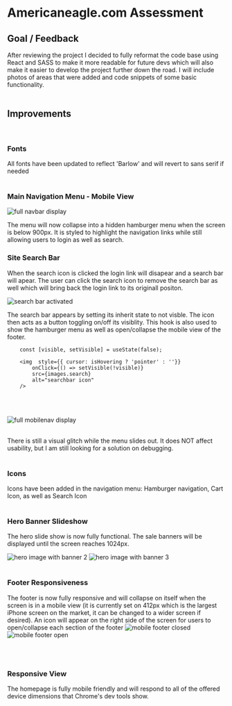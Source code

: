 # Americaneagle.com Assessment

## Goal / Feedback

After reviewing the project I decided to fully reformat the code base using React and SASS to make it more readable for future devs which will also make it easier to develop the project further down the road. I will include photos of areas that were added and code snippets of some basic functionality.
<br><br>
## Improvements
<br>

### Fonts

All fonts have been updated to reflect 'Barlow' and will revert to sans serif if needed
<br>
<br>

### Main Navigation Menu - Mobile View

![full navbar display](/src/assets/readme/mainnav.png)

The menu will now collapse into a hidden hamburger menu when the screen is below 900px. It is styled to highlight the navigation links while still allowing users to login as well as search. 


### Site Search Bar
When the search icon is clicked the login link will disapear and a search bar will apear. The user can click the search icon to remove the search bar as well which will bring back the login link to its originall positon.

![search bar activated](/src//assets/readme/mainnav_activesearch.png)
<br>

The search bar appears by setting its inherit state to not visble. The icon then acts as a button toggling on/off its visiblity. This hook is also used to show the hamburger menu as well as open/collapse the mobile view of the footer.
```
    const [visible, setVisible] = useState(false);

    <img  style={{ cursor: isHovering ? 'pointer' : ''}} 
        onClick={() => setVisible(!visible)}
        src={images.search} 
        alt="searchbar icon"
    />

```

<br>
<br>

![full mobilenav display](/src//assets/readme/mobilenav.png)

<br>
There is still a visual glitch while the menu slides out. It does NOT affect usability, but I am still looking for a solution on debugging.
<br>
<br>

### Icons
Icons have been added in the navigation menu: Hamburger navigation, Cart Icon, as well as Search Icon
<br>
<br>

### Hero Banner Slideshow
The hero slide show is now fully functional. The sale banners will be displayed until the screen reaches 1024px.

![hero image with banner 2](/src/assets/readme/heroimg-2.png)
![hero image with banner 3](/src/assets/readme/heroimg-3.png)
<br>
<br>

### Footer Responsiveness
The footer is now fully responsive and will collapse on itself when the screen is in a mobile view (it is currently set on 412px which is the largest iPhone screen on the market, it can be changed to a wider screen if desired). An icon will appear on the right side of the screen for users to open/collapse each section of the footer
![mobile footer closed](/src/assets/readme/mobile-footer-closed.png)
![mobile footer open](/src/assets/readme/mobile-footer-open.png)

<br>
<br>

### Responsive View
The homepage is fully mobile friendly and will respond to all of the offered device dimensions that Chrome's dev tools show.
